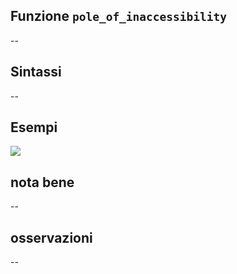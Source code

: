 ## Funzione `pole_of_inaccessibility`

--

## Sintassi

--

## Esempi

<img src="/img/geometria/xxx/pole_of_inaccessibility1.png">

## nota bene

--

## osservazioni

--